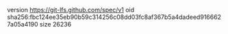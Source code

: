 version https://git-lfs.github.com/spec/v1
oid sha256:fbc124ee35eb90b59c314256c08dd03fc8af367b5a4dadeed9166627a05a4190
size 26236
